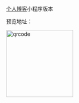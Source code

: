 [个人博客](https://tanxchen.github.io/blog)小程序版本

预览地址：

<img src="./blog-weapp.jpg" alt="qrcode" width="180px" htight="180px"/>
